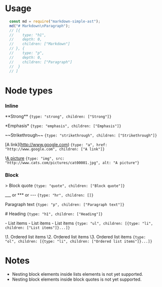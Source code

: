 # Usage
```javascript
  const md = require("markdown-simple-ast");
  md("# Markdown\nParagraph");
  // [{
  //    type: "h1",
  //    depth: 0,
  //    children: ["Markdown"]
  // }, {
  //    type: "p",
  //    depth: 0,
  //    children: ["Paragraph"]
  //  }
  // ]
```

# Node types
### Inline
\*\*Strong\*\*
```{type: "strong", children: ["Strong"]}```

\*Emphasis\*
```{type: "emphasis", children: ["Emphasis"]}```

\~\~Strikethrough\~\~
```{type: "strikethrough", children: ["Strikethrough"]}```

\[A link](http://www.google.com)
```{type: "a", href: "http://www.google.com", children: ["A link"]}```

\![A picture](http://www.cats.com/pictures/cat00001.jpg)
```{type: "img", src: "http://www.cats.com/pictures/cat00001.jpg", alt: "A picture"}```


### Block
\> Block quote
```{type: "quote", children: ["Block quote"]}```

\_\_\_ or \*\*\* or \-\-\-
```{type: "hr", children: []}```

Paragraph text
```{type: "p", children: ["Paragraph text"]}```

\# Heading
```{type: "h1", children: ["Heading"]}```

\- List items
\- List items
\- List items
```{type: "ul", children: [{type: "li", children: ["List items"]}...]}```

\1. Ordered list items
\2. Ordered list items
\3. Ordered list items
```{type: "ol", children: [{type: "li", children: ["Ordered list items"]}...]}```

# Notes
- Nesting block elements inside lists elements is not yet supported.
- Nesting block elements inside block quotes is not yet supported.
